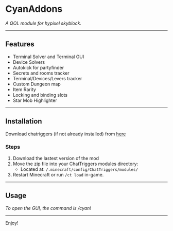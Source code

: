 # CyanAddons

_A QOL module for hypixel skyblock._

---

## Features

- Terminal Solver and Terminal GUI
- Device Solvers
- Autokick for partyfinder
- Secrets and rooms tracker
- Terminal/Devices/Levers tracker
- Custom Dungeon map
- Item Rarity
- Locking and binding slots
- Star Mob Highlighter

---

## Installation
Download chatriggers (if not already installed) from [here]((https://chattriggers.com/))

### Steps

1. Download the lastest version of the mod
2. Move the zip file into your ChatTriggers modules directory:
   - Located at: `/.minecraft/config/ChatTriggers/modules/`
3. Restart Minecraft or run `/ct load` in-game.

---

## Usage

_To open the GUI, the command is /cyan!_

---

Enjoy!
